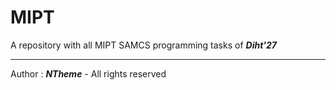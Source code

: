# **MIPT**

A repository with all MIPT SAMCS programming tasks of ***Diht'27***

---
 Author : ***NTheme*** - All rights reserved 
